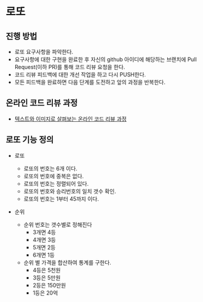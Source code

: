 # 로또
## 진행 방법
* 로또 요구사항을 파악한다.
* 요구사항에 대한 구현을 완료한 후 자신의 github 아이디에 해당하는 브랜치에 Pull Request(이하 PR)를 통해 코드 리뷰 요청을 한다.
* 코드 리뷰 피드백에 대한 개선 작업을 하고 다시 PUSH한다.
* 모든 피드백을 완료하면 다음 단계를 도전하고 앞의 과정을 반복한다.

## 온라인 코드 리뷰 과정
* [텍스트와 이미지로 살펴보는 온라인 코드 리뷰 과정](https://github.com/next-step/nextstep-docs/tree/master/codereview)

## 로또 기능 정의
* 로또
    * 로또의 번호는 6개 이다.
    * 로또의 번호에 중복은 없다.
    * 로또의 번호는 정렬되어 있다.
    * 로또의 번호와 승리번호의 일치 갯수 확인.
    * 로또의 번호는 1부터 45까지 이다.

* 순위
    * 순위 번호는 갯수별로 정해진다
        * 3개면 4등
        * 4개면 3등
        * 5개면 2등
        * 6개면 1등
    * 순위 별 가격을 합산하여 통계를 구한다.
        * 4등은 5천원
        * 3등은 5만원
        * 2등은 150만원
        * 1등은 20억
